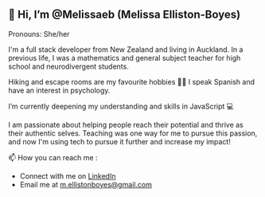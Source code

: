 ## 👋 Hi, I’m @Melissaeb (Melissa Elliston-Boyes)
Pronouns: She/her

I'm a full stack developer from New Zealand and living in Auckland. In a previous life, I was a mathematics and general subject teacher for high school and neurodivergent students.

Hiking and escape rooms are my favourite hobbies 🥾🧩 I speak Spanish and have an interest in psychology.

I’m currently deepening my understanding and skills in JavaScript 💻

I am passionate about helping people reach their potential and thrive as their authentic selves. Teaching was one way for me to pursue this passion, and now I'm using tech to pursue it further and increase my impact!

📫 How you can reach me :
- Connect with me on [LinkedIn](https://www.linkedin.com/in/melissa-elliston-boyes-158259301/)
- Email me at m.ellistonboyes@gmail.com
